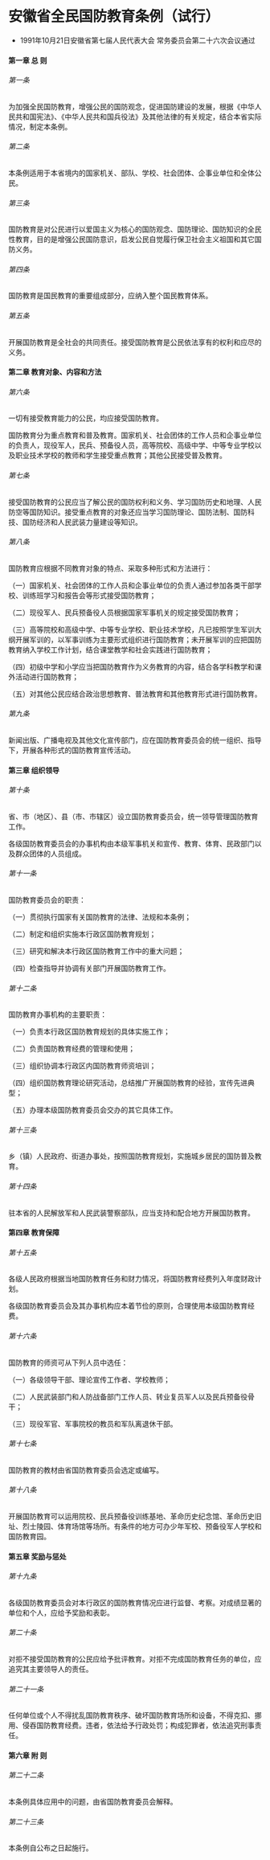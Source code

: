 # 安徽省全民国防教育条例（试行）

- 1991年10月21日安徽省第七届人民代表大会
  常务委员会第二十六次会议通过

<!-- INFO END -->

#### 第一章 总 则

###### 第一条

为加强全民国防教育，增强公民的国防观念，促进国防建设的发展，根据《中华人民共和国宪法》、《中华人民共和国兵役法》及其他法律的有关规定，结合本省实际情况，制定本条例。

###### 第二条

本条例适用于本省境内的国家机关、部队、学校、社会团体、企事业单位和全体公民。

###### 第三条

国防教育是对公民进行以爱国主义为核心的国防观念、国防理论、国防知识的全民性教育，目的是增强公民国防意识，启发公民自觉履行保卫社会主义祖国和其它国防义务。

###### 第四条

国防教育是国民教育的重要组成部分，应纳入整个国民教育体系。

###### 第五条

开展国防教育是全社会的共同责任。接受国防教育是公民依法享有的权利和应尽的义务。

#### 第二章 教育对象、内容和方法

###### 第六条

一切有接受教育能力的公民，均应接受国防教育。

国防教育分为重点教育和普及教育。国家机关、社会团体的工作人员和企事业单位的负责人，现役军人，民兵、预备役人员，高等院校、高级中学、中等专业学校以及职业技术学校的教师和学生接受重点教育；其他公民接受普及教育。

###### 第七条

接受国防教育的公民应当了解公民的国防权利和义务、学习国防历史和地理、人民防空等国防知识。接受重点教育的对象还应当学习国防理论、国防法制、国防科技、国防经济和人民武装力量建设等知识。

###### 第八条

国防教育应根据不同教育对象的特点、采取多种形式和方法进行：

（一）国家机关、社会团体的工作人员和企事业单位的负责人通过参加各类干部学校、训练班学习和报告会等形式接受国防教育；

（二）现役军人、民兵预备役人员根据国家军事机关的规定接受国防教育；

（三）高等院校和高级中学、中等专业学校、职业技术学校，凡已按照学生军训大纲开展军训的，以军事训练为主要形式组织进行国防教育；未开展军训的应把国防教育纳入学校工作计划，结合课堂教学和社会实践进行国防教育；

（四）初级中学和小学应当把国防教育作为义务教育的内容，结合各学科教学和课外活动进行国防教育；

（五）对其他公民应结合政治思想教育、普法教育和其他教育形式进行国防教育。

###### 第九条

新闻出版、广播电视及其他文化宣传部门，应在国防教育委员会的统一组织、指导下，开展各种形式的国防教育宣传活动。

#### 第三章 组织领导

###### 第十条

省、市（地区）、县（市、市辖区）设立国防教育委员会，统一领导管理国防教育工作。

各级国防教育委员会的办事机构由本级军事机关和宣传、教育、体育、民政部门以及群众团体的人员组成。

###### 第十一条

国防教育委员会的职责：

（一）贯彻执行国家有关国防教育的法律、法规和本条例；

（二）制定和组织实施本行政区国防教育规划；

（三）研究和解决本行政区国防教育工作中的重大问题；

（四）检查指导并协调有关部门开展国防教育工作。

###### 第十二条

国防教育办事机构的主要职责：

（一）负责本行政区国防教育规划的具体实施工作；

（二）负责国防教育经费的管理和使用；

（三）组织协调本行政区内国防教育师资培训；

（四）组织国防教育理论研究活动，总结推广开展国防教育的经验，宣传先进典型；

（五）办理本级国防教育委员会交办的其它具体工作。

###### 第十三条

乡（镇）人民政府、街道办事处，按照国防教育规划，实施城乡居民的国防普及教育。

###### 第十四条

驻本省的人民解放军和人民武装警察部队，应当支持和配合地方开展国防教育。

#### 第四章 教育保障

###### 第十五条

各级人民政府根据当地国防教育任务和财力情况，将国防教育经费列入年度财政计划。

各级国防教育委员会及其办事机构应本着节俭的原则，合理使用本级国防教育经费。

###### 第十六条

国防教育的师资可从下列人员中选任：

（一）各级领导干部、理论宣传工作者、学校教师；

（二）人民武装部门和人防战备部门工作人员、转业复员军人以及民兵预备役骨干；

（三）现役军官、军事院校的教员和军队离退休干部。

###### 第十七条

国防教育的教材由省国防教育委员会选定或编写。

###### 第十八条

开展国防教育可以运用院校、民兵预备役训练基地、革命历史纪念馆、革命历史旧址、烈士陵园、体育场馆等场所。有条件的地方可办少年军校、预备役军人学校和国防教育园。

#### 第五章 奖励与惩处

###### 第十九条

各级国防教育委员会对本行政区的国防教育情况应进行监督、考察。对成绩显著的单位和个人，应给予奖励和表彰。

###### 第二十条

对拒不接受国防教育的公民应给予批评教育。对拒不完成国防教育任务的单位，应追究其主要领导人的责任。

###### 第二十一条

任何单位或个人不得扰乱国防教育秩序、破坏国防教育场所和设备，不得克扣、挪用、侵吞国防教育经费。违者，依法给予行政处罚；构成犯罪者，依法追究刑事责任。

#### 第六章 附 则

###### 第二十二条

本条例具体应用中的问题，由省国防教育委员会解释。

###### 第二十三条

本条例自公布之日起施行。
